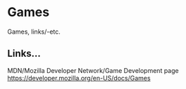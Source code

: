 # Games
Games, links/-etc.

## Links...

MDN/Mozilla Developer Network/Game Development page  
https://developer.mozilla.org/en-US/docs/Games  

